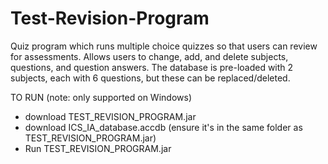 # Test-Revision-Program

Quiz program which runs multiple choice quizzes so that users can review for assessments.
Allows users to change, add, and delete subjects, questions, and question answers.
The database is pre-loaded with 2 subjects, each with 6 questions, but these can be replaced/deleted.

TO RUN (note: only supported on Windows)
- download TEST_REVISION_PROGRAM.jar
- download ICS_IA_database.accdb (ensure it's in the same folder as TEST_REVISION_PROGRAM.jar)
- Run TEST_REVISION_PROGRAM.jar
